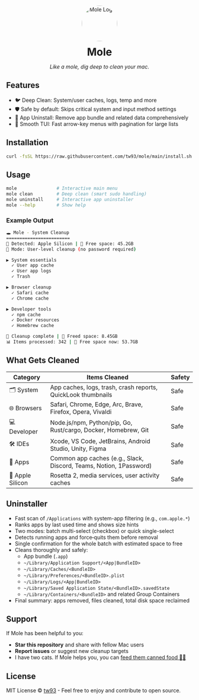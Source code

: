 <div align="center">
  <img src="https://cdn.tw93.fun/pic/cole.jpg" alt="Mole Logo" width="96" height="96" style="border-radius:50%" />
  <h1 style="margin: 12px 0 6px;">Mole</h1>
  <p><em>Like a mole, dig deep to clean your mac.</em></p>
</div>

## Features

- 🐦 Deep Clean: System/user caches, logs, temp and more
- 🛡️ Safe by default: Skips critical system and input method settings
- 👀 App Uninstall: Remove app bundle and related data comprehensively
- 👻 Smooth TUI: Fast arrow-key menus with pagination for large lists

## Installation

```bash
curl -fsSL https://raw.githubusercontent.com/tw93/mole/main/install.sh | bash
```

## Usage

```bash
mole               # Interactive main menu
mole clean         # Deep clean (smart sudo handling)
mole uninstall     # Interactive app uninstaller
mole --help        # Show help
```

### Example Output

```bash
🕳️ Mole - System Cleanup
========================
🍎 Detected: Apple Silicon | 💾 Free space: 45.2GB
🚀 Mode: User-level cleanup (no password required)

▶ System essentials
  ✓ User app cache
  ✓ User app logs
  ✓ Trash

▶ Browser cleanup
  ✓ Safari cache
  ✓ Chrome cache

▶ Developer tools
  ✓ npm cache
  ✓ Docker resources
  ✓ Homebrew cache

🎉 Cleanup complete | 💾 Freed space: 8.45GB
📊 Items processed: 342 | 💾 Free space now: 53.7GB
```

## What Gets Cleaned

| Category | Items Cleaned | Safety |
|---|---|---|
| 🗂️ System | App caches, logs, trash, crash reports, QuickLook thumbnails | Safe |
| 🌐 Browsers | Safari, Chrome, Edge, Arc, Brave, Firefox, Opera, Vivaldi | Safe |
| 💻 Developer | Node.js/npm, Python/pip, Go, Rust/cargo, Docker, Homebrew, Git | Safe |
| 🛠️ IDEs | Xcode, VS Code, JetBrains, Android Studio, Unity, Figma | Safe |
| 📱 Apps | Common app caches (e.g., Slack, Discord, Teams, Notion, 1Password) | Safe |
| 🍎 Apple Silicon | Rosetta 2, media services, user activity caches | Safe |

## Uninstaller

- Fast scan of `/Applications` with system-app filtering (e.g., `com.apple.*`)
- Ranks apps by last used time and shows size hints
- Two modes: batch multi-select (checkbox) or quick single-select
- Detects running apps and force‑quits them before removal
- Single confirmation for the whole batch with estimated space to free
- Cleans thoroughly and safely:
  - App bundle (`.app`)
  - `~/Library/Application Support/<App|BundleID>`
  - `~/Library/Caches/<BundleID>`
  - `~/Library/Preferences/<BundleID>.plist`
  - `~/Library/Logs/<App|BundleID>`
  - `~/Library/Saved Application State/<BundleID>.savedState`
  - `~/Library/Containers/<BundleID>` and related Group Containers
- Final summary: apps removed, files cleaned, total disk space reclaimed

## Support

If Mole has been helpful to you:

- **Star this repository** and share with fellow Mac users
- **Report issues** or suggest new cleanup targets
- I have two cats. If Mole helps you, you can <a href="https://miaoyan.app/cats.html?name=Mole" target="_blank">feed them canned food 🥩🍤</a>

## License

MIT License © [tw93](https://github.com/tw93) - Feel free to enjoy and contribute to open source.
